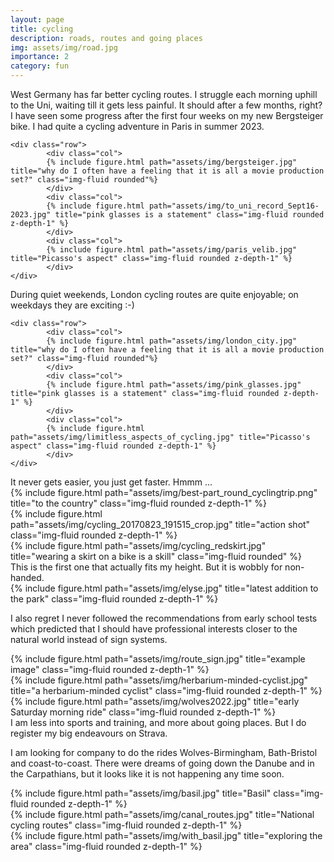 ```yaml
---
layout: page
title: cycling
description: roads, routes and going places 
img: assets/img/road.jpg
importance: 2
category: fun
---
```

<div class="caption">
West Germany has far better cycling routes. I struggle each morning uphill to the Uni, waiting till it gets less painful. 
It should after a few months, right? I have seen some progress after the first four weeks on my new Bergsteiger bike.
I had quite a cycling adventure in Paris in summer 2023. 
</div>

<div class="container">

	<div class="row">
			<div class="col">
			{% include figure.html path="assets/img/bergsteiger.jpg" title="why do I often have a feeling that it is all a movie production set?" class="img-fluid rounded"%}
			</div>
			<div class="col">
			{% include figure.html path="assets/img/to_uni_record_Sept16-2023.jpg" title="pink glasses is a statement" class="img-fluid rounded z-depth-1" %}
			</div>
			<div class="col">
			{% include figure.html path="assets/img/paris_velib.jpg" title="Picasso's aspect" class="img-fluid rounded z-depth-1" %}
			</div>
	</div>

</div>


<div class="caption">
During quiet weekends, London cycling routes are quite enjoyable; on weekdays they are exciting :-)
</div>

<div class="container">

	<div class="row">
			<div class="col">
			{% include figure.html path="assets/img/london_city.jpg" title="why do I often have a feeling that it is all a movie production set?" class="img-fluid rounded"%}
			</div>
			<div class="col">
			{% include figure.html path="assets/img/pink_glasses.jpg" title="pink glasses is a statement" class="img-fluid rounded z-depth-1" %}
			</div>
			<div class="col">
			{% include figure.html path="assets/img/limitless_aspects_of_cycling.jpg" title="Picasso's aspect" class="img-fluid rounded z-depth-1" %}
			</div>
	</div>

</div>

<div class="caption">
	It never gets easier, you just get faster. Hmmm ... 
</div>

<div class="container">
	<div class="row">
	    <div class="col">
	        {% include figure.html path="assets/img/best-part_round_cyclingtrip.png" title="to the country" class="img-fluid rounded z-depth-1" %}
	    </div>
	    <div class="col mt-3 mt-md-0">
	        {% include figure.html path="assets/img/cycling_20170823_191515_crop.jpg" title="action shot" class="img-fluid rounded z-depth-1" %}
	    </div>
	    <div class="col mt-3 mt-md-0">
	        {% include figure.html path="assets/img/cycling_redskirt.jpg" title="wearing a skirt on a bike is a skill" class="img-fluid rounded" %}
	    </div>
	</div>
</div>

<div class="caption">
	This is the first one that actually fits my height. But it is wobbly for non-handed.
</div>

<div class="row justify-content-sm-center">
    <div class="col-6">
        {% include figure.html path="assets/img/elyse.jpg" title="latest addition to the park" class="img-fluid rounded z-depth-1" %}
    </div>
</div>


I also regret I never followed the recommendations from early school tests which predicted that 
I should have professional interests closer to the natural world instead of sign systems. 

<div class="row justify-content-sm-center">
        <div class="col-sm-3 mt-3 mt-md-0">
        {% include figure.html path="assets/img/route_sign.jpg" title="example image" class="img-fluid rounded z-depth-1" %}
    </div>
<div class="col-sm-6 mt-3 mt-md-0">
        {% include figure.html path="assets/img/herbarium-minded-cyclist.jpg" title="a herbarium-minded cyclist" class="img-fluid rounded z-depth-1" %}
    </div>
    <div class="col-sm-3 mt-3 mt-md-0">
        {% include figure.html path="assets/img/wolves2022.jpg" title="early Saturday morning ride" class="img-fluid rounded z-depth-1" %}
    </div>

</div>
<div class="caption">
    I am less into sports and training, and more about going places. But I do register my big endeavours on Strava. 
</div>

I am looking for company to do the rides Wolves-Birmingham, Bath-Bristol and coast-to-coast. There were dreams of going down the Danube and 
in the Carpathians, but it looks like it is not happening any time soon. 

<div class="row">
    <div class="col-sm mt-6 mt-md-0">
        {% include figure.html path="assets/img/basil.jpg" title="Basil" class="img-fluid rounded z-depth-1" %}
    </div>
    <div class="col-sm mt-3 mt-md-0">
        {% include figure.html path="assets/img/canal_routes.jpg" title="National cycling routes" class="img-fluid rounded z-depth-1" %}
    </div>
    <div class="col-sm mt-4 mt-md-0">
        {% include figure.html path="assets/img/with_basil.jpg" title="exploring the area" class="img-fluid rounded z-depth-1" %}
    </div>
</div>



